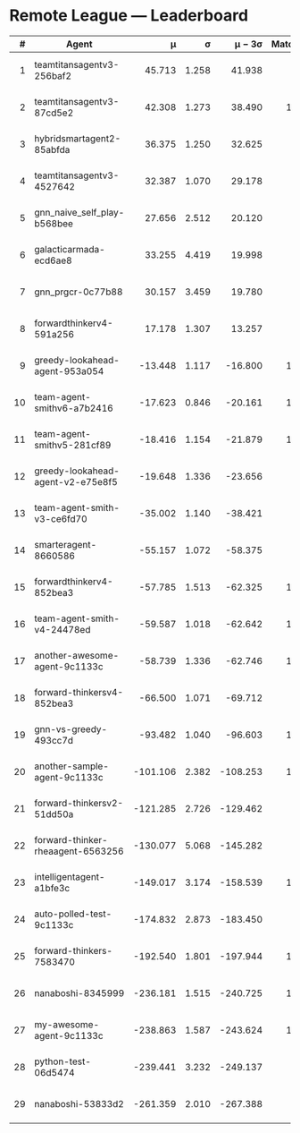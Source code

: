 # Remote League — Leaderboard

| # | Agent | μ | σ | μ − 3σ | Matches | Updated |
|---:|---|---:|---:|---:|---:|---|
| 1 | teamtitansagentv3-256baf2 | 45.713 | 1.258 | 41.938 | 948 | 2025-08-14 12:25 |
| 2 | teamtitansagentv3-87cd5e2 | 42.308 | 1.273 | 38.490 | 1127 | 2025-08-14 12:25 |
| 3 | hybridsmartagent2-85abfda | 36.375 | 1.250 | 32.625 | 122 | 2025-08-14 12:25 |
| 4 | teamtitansagentv3-4527642 | 32.387 | 1.070 | 29.178 | 890 | 2025-08-14 12:25 |
| 5 | gnn_naive_self_play-b568bee | 27.656 | 2.512 | 20.120 | 40 | 2025-08-14 12:25 |
| 6 | galacticarmada-ecd6ae8 | 33.255 | 4.419 | 19.998 | 10 | 2025-08-14 12:25 |
| 7 | gnn_prgcr-0c77b88 | 30.157 | 3.459 | 19.780 | 11 | 2025-08-14 12:25 |
| 8 | forwardthinkerv4-591a256 | 17.178 | 1.307 | 13.257 | 32 | 2025-08-14 12:25 |
| 9 | greedy-lookahead-agent-953a054 | -13.448 | 1.117 | -16.800 | 1000 | 2025-08-14 12:25 |
| 10 | team-agent-smithv6-a7b2416 | -17.623 | 0.846 | -20.161 | 1040 | 2025-08-14 12:25 |
| 11 | team-agent-smithv5-281cf89 | -18.416 | 1.154 | -21.879 | 1110 | 2025-08-14 12:25 |
| 12 | greedy-lookahead-agent-v2-e75e8f5 | -19.648 | 1.336 | -23.656 | 990 | 2025-08-14 12:25 |
| 13 | team-agent-smith-v3-ce6fd70 | -35.002 | 1.140 | -38.421 | 870 | 2025-08-14 12:25 |
| 14 | smarteragent-8660586 | -55.157 | 1.072 | -58.375 | 809 | 2025-08-14 12:25 |
| 15 | forwardthinkerv4-852bea3 | -57.785 | 1.513 | -62.325 | 1127 | 2025-08-14 12:25 |
| 16 | team-agent-smith-v4-24478ed | -59.587 | 1.018 | -62.642 | 1120 | 2025-08-14 12:25 |
| 17 | another-awesome-agent-9c1133c | -58.739 | 1.336 | -62.746 | 1500 | 2025-08-14 12:25 |
| 18 | forward-thinkersv4-852bea3 | -66.500 | 1.071 | -69.712 | 825 | 2025-08-14 12:25 |
| 19 | gnn-vs-greedy-493cc7d | -93.482 | 1.040 | -96.603 | 1010 | 2025-08-14 12:25 |
| 20 | another-sample-agent-9c1133c | -101.106 | 2.382 | -108.253 | 1230 | 2025-08-14 12:25 |
| 21 | forward-thinkersv2-51dd50a | -121.285 | 2.726 | -129.462 | 956 | 2025-08-14 12:25 |
| 22 | forward-thinker-rheaagent-6563256 | -130.077 | 5.068 | -145.282 | 836 | 2025-08-14 12:25 |
| 23 | intelligentagent-a1bfe3c | -149.017 | 3.174 | -158.539 | 1010 | 2025-08-14 12:25 |
| 24 | auto-polled-test-9c1133c | -174.832 | 2.873 | -183.450 | 940 | 2025-08-14 12:25 |
| 25 | forward-thinkers-7583470 | -192.540 | 1.801 | -197.944 | 1030 | 2025-08-14 12:25 |
| 26 | nanaboshi-8345999 | -236.181 | 1.515 | -240.725 | 1060 | 2025-08-14 12:25 |
| 27 | my-awesome-agent-9c1133c | -238.863 | 1.587 | -243.624 | 1300 | 2025-08-14 12:25 |
| 28 | python-test-06d5474 | -239.441 | 3.232 | -249.137 | 905 | 2025-08-14 12:25 |
| 29 | nanaboshi-53833d2 | -261.359 | 2.010 | -267.388 | 886 | 2025-08-14 12:25 |
